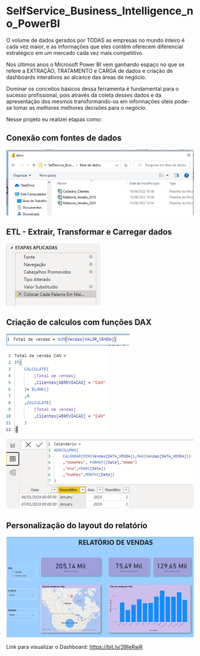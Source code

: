 # SelfService_Business_Intelligence_no_PowerBI
 
O volume de dados gerados por TODAS as empresas no mundo inteiro é cada vez maior, e as informações que eles contêm oferecem diferencial estratégico em um mercado cada vez mais competitivo.

Nos últimos anos o Microsoft Power BI vem ganhando espaço no que se refere a EXTRAÇÃO, TRATAMENTO e CARGA de dados e criação de dashboards interativos ao alcance das áreas de negócio.

Dominar os conceitos básicos dessa ferramenta é fundamental para o sucesso profissional, pois através da coleta desses dados e da apresentação dos mesmos transformando-os em informações úteis pode-se tomar as melhores melhores decisões para o negócio.

Nesse projeto eu realizei etapas como:

## Conexão com fontes de dados

![BaseDados](https://github.com/MatheusFCBarros/SelfService_Business_Intelligence_no_PowerBI/blob/main/Imagens/importando_base_dados.png)

## ETL - Extrair, Transformar e Carregar dados

![ETL](https://github.com/MatheusFCBarros/SelfService_Business_Intelligence_no_PowerBI/blob/main/Imagens/ETL.png)

## Criação de calculos com funções DAX

![DAX1](https://github.com/MatheusFCBarros/SelfService_Business_Intelligence_no_PowerBI/blob/main/Imagens/DAX1.png)

![DAX2](https://github.com/MatheusFCBarros/SelfService_Business_Intelligence_no_PowerBI/blob/main/Imagens/DAX2.png)

![DAX3](https://github.com/MatheusFCBarros/SelfService_Business_Intelligence_no_PowerBI/blob/main/Imagens/DAX3.png)

## Personalização do layout do relatório

![Dashboard](https://github.com/MatheusFCBarros/SelfService_Business_Intelligence_no_PowerBI/blob/main/Imagens/Dashboard.png)



Link para visualizar o Dashboard: https://bit.ly/39IeRwR
